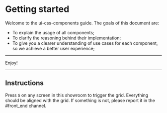 # Getting started

Welcome to the ui-css-components guide. The goals of this document are:

- To explain the usage of all components;
- To clarify the reasoning behind their implementation;
- To give you a clearer understanding of use cases for each component, so we achieve a better user experience;

___

Enjoy!

___

## Instructions

Press `G` on any screen in this showroom to trigger the grid. Everything should be aligned with the
grid. If something is not, please report it in the #front_end channel.
